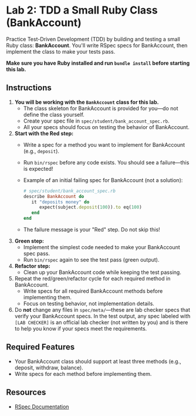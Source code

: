 
# Lab 2: TDD a Small Ruby Class (BankAccount)

Practice Test-Driven Development (TDD) by building and testing a small Ruby class: **BankAccount**. You'll write RSpec specs for BankAccount, then implement the class to make your tests pass.

**Make sure you have Ruby installed and run `bundle install` before starting this lab.**

## Instructions

1. **You will be working with the `BankAccount` class for this lab.**
   - The class skeleton for BankAccount is provided for you—do not define the class yourself.
   - Create your spec file in `spec/student/bank_account_spec.rb`.
   - All your specs should focus on testing the behavior of BankAccount.
2. **Start with the Red step:**
   - Write a spec for a method you want to implement for BankAccount (e.g., `deposit`).
   - Run `bin/rspec` before any code exists. You should see a failure—this is expected!
   - Example of an initial failing spec for BankAccount (not a solution):

     ```ruby
     # spec/student/bank_account_spec.rb
     describe BankAccount do
        it "deposits money" do
           expect(subject.deposit(100)).to eq(100)
        end
     end
     ```

   - The failure message is your "Red" step. Do not skip this!
3. **Green step:**
   - Implement the simplest code needed to make your BankAccount spec pass.
   - Run `bin/rspec` again to see the test pass (green output).
4. **Refactor step:**
   - Clean up your BankAccount code while keeping the test passing.
5. Repeat the red/green/refactor cycle for each required method in BankAccount.
   - Write specs for all required BankAccount methods before implementing them.
   - Focus on testing behavior, not implementation details.
6. Do **not** change any files in `spec/meta/`—these are lab checker specs that verify your BankAccount specs. In the test output, any spec labeled with `[LAB CHECKER]` is an official lab checker (not written by you) and is there to help you know if your specs meet the requirements.

## Required Features

- Your BankAccount class should support at least three methods (e.g., deposit, withdraw, balance).
- Write specs for each method before implementing them.

## Resources

- [RSpec Documentation](https://rspec.info/documentation/)

